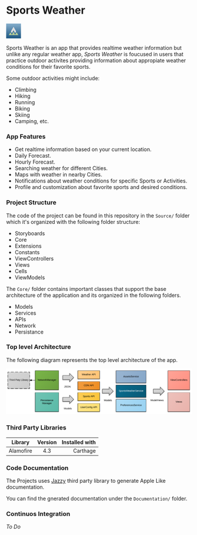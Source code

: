 # Sports Weather

![SportsWeather](https://raw.githubusercontent.com/tolkiana/DL-Coding-Challenge-Public/nelida/SportsWeather/Assets.xcassets/AppIcon.appiconset/weather@40.png)

Sports Weather is an app that provides realtime weather information but unlike any regular weather app, _Sports Weather_ is foucused in users that practice outdoor activites providing information about appropiate weather conditions for their favorite sports.

Some outdoor activities might include:
  - Climbing
  - Hiking
  - Running
  - Biking
  - Skiing
  - Camping, etc.

### App Features

- Get realtime information based on your current location.
- Daily Forecast.
- Hourly Forecast.
- Searching weather for different Cities.
- Maps with weather in nearby Cities.
- Notifications about weather conditions for specific Sports or Activities.
- Profile and customization about favorite sports and desired conditions.

### Project Structure

The code of the project can be found in this repository in the `Source/` folder which it's organized with the following folder structure:

- Storyboards
- Core
- Extensions
- Constants
- ViewControllers
- Views
- Cells
- ViewModels

The `Core/` folder contains important classes that support the base architecture of the application and its organized in the following folders.

- Models
- Services
- APIs 
- Network
- Persistance


### Top level Architecture

The following diagram represents the top level architecture of the app.

![SportsWeather](https://raw.githubusercontent.com/tolkiana/DL-Coding-Challenge-Public/nelida/SportsWeather/Documentation/Architecture.png)


### Third Party Libraries

| Library        | Version      | Installed with  |
| -------------  |:-------------:| --------------:|
| Alamofire      | 4.3          | Carthage        |


### Code Documentation

The Projects uses [Jazzy](https://github.com/realm/jazzy) third party library to generate Apple Like documentation.

You can find the gnerated documentation under the `Documentation/` folder.

### Continuos Integration
_To Do_

